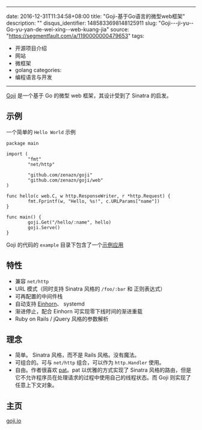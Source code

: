 
---
date: 2016-12-31T11:34:58+08:00
title: "Goji-基于Go语言的微型web框架"
description: ""
disqus_identifier: 1485833698148125911
slug: "Goji---ji-yu--Go-yu-yan-de-wei-xing--web-kuang-jia"
source: "https://segmentfault.com/a/1190000000479653"
tags: 
- 开源项目介绍 
- 网站 
- 微框架 
- golang 
categories:
- 编程语言与开发
---

[Goji](https://goji.io/) 是一个基于 Go 的微型 web 框架，其设计受到了
Sinatra 的启发。

示例
----

一个简单的 `Hello World` 示例

    package main

    import (
            "fmt"
            "net/http"

            "github.com/zenazn/goji"
            "github.com/zenazn/goji/web"
    )

    func hello(c web.C, w http.ResponseWriter, r *http.Request) {
            fmt.Fprintf(w, "Hello, %s!", c.URLParams["name"])
    }

    func main() {
            goji.Get("/hello/:name", hello)
            goji.Serve()
    }

Goji 的代码的 `example`
目录下包含了一个[示例应用](https://github.com/zenazn/goji/tree/master/example)

特性
----

-   兼容 `net/http`
-   URL 模式（同时支持 Sinatra 风格的 `/foo/:bar` 和 正则表达式）
-   可再配置的中间件栈
-   自动支持 [Einhorn](https://github.com/stripe/einhorn)、 systemd
-   渐进停止，配合 Einhorn 可实现零下线时间的渐进重载
-   Ruby on Rails / jQuery 风格的参数解析

理念
----

-   简单。 Sinatra 风格，而不是 Rails 风格。没有魔法。
-   可组合的。可与 `net/http` 组合，可以作为 `http.Handler` 使用。
-   自由。作者很喜欢 [pat](https://github.com/bmizerany/pat)。pat
    以优雅的方式实现了 Sinatra
    风格的路由，但是它不允许程序员在处理请求的过程中使用自己的线程状态。而
    Goji 则实现了任意上下文对象。

主页
----

[goji.io](https://goji.io/)

